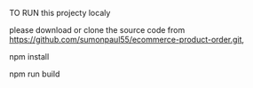 TO RUN this projecty localy

please download or clone the source code from https://github.com/sumonpaul55/ecommerce-product-order.git,

npm install

npm run build

